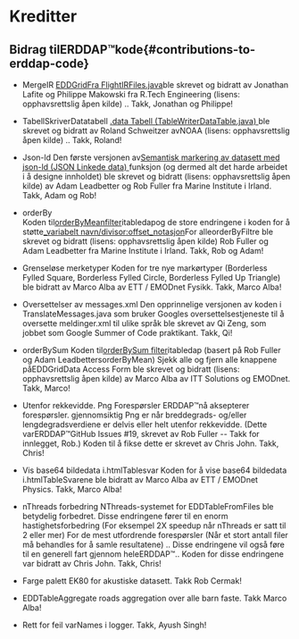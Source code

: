 # Kreditter

## Bidrag tilERDDAP™kode{#contributions-to-erddap-code} 
* MergeIR
    [EDDGridFra FlightIRFiles.java](/docs/server-admin/datasets#eddgridfrommergeirfiles)ble skrevet og bidratt av Jonathan Lafite og Philippe Makowski fra R.Tech Engineering (lisens: opphavsrettslig åpen kilde) .. Takk, Jonathan og Philippe&#33;
     
* TabellSkriverDatatabell
    [.data Tabell (TableWriterDataTable.java) ](https://coastwatch.pfeg.noaa.gov/erddap/tabledap/documentation.html#fileType)ble skrevet og bidratt av Roland Schweitzer avNOAA  (lisens: opphavsrettslig åpen kilde) .. Takk, Roland&#33;
     
* Json-ld
Den første versjonen av[Semantisk markering av datasett med json-ld (JSON Linkede data) ](/docs/server-admin/additional-information#json-ld)funksjon (og dermed alt det harde arbeidet i å designe innholdet) ble skrevet og bidratt (lisens: opphavsrettslig åpen kilde) av Adam Leadbetter og Rob Fuller fra Marine Institute i Irland. Takk, Adam og Rob&#33;
     
*   orderBy  
Koden til[orderByMeanfilter](https://coastwatch.pfeg.noaa.gov/erddap/tabledap/documentation.html#orderByMean)itabledapog de store endringene i koden for å støtte[_variabelt navn/divisor:offset_notasjon](https://coastwatch.pfeg.noaa.gov/erddap/tabledap/documentation.html#orderByDivisorOptions)For alleorderByFiltre ble skrevet og bidratt (lisens: opphavsrettslig åpen kilde) Rob Fuller og Adam Leadbetter fra Marine Institute i Irland. Takk, Rob og Adam&#33;
     
* Grenseløse merketyper
Koden for tre nye markørtyper (Borderless Fylled Square, Borderless Fylled Circle, Borderless Fylled Up Triangle) ble bidratt av Marco Alba av ETT / EMODnet Fysikk. Takk, Marco Alba&#33;
     
* Oversettelser av messages.xml
Den opprinnelige versjonen av koden i TranslateMessages.java som bruker Googles oversettelsestjeneste til å oversette meldinger.xml til ulike språk ble skrevet av Qi Zeng, som jobbet som Google Summer of Code praktikant. Takk, Qi&#33;
     
*   orderBySum
Koden til[orderBySum filter](https://coastwatch.pfeg.noaa.gov/erddap/tabledap/documentation.html#orderBySum)itabledap  (basert på Rob Fuller og Adam LeadbettersorderByMean) Sjekk alle og fjern alle knappene påEDDGridData Access Form ble skrevet og bidratt (lisens: opphavsrettslig åpen kilde) av Marco Alba av ITT Solutions og EMODnet. Takk, Marco&#33;
     
* Utenfor rekkevidde. Png Forespørsler
    ERDDAP™nå aksepterer forespørsler. gjennomsiktig Png er når breddegrads- og/eller lengdegradsverdiene er delvis eller helt utenfor rekkevidde. (Dette varERDDAP™GitHub Issues #19, skrevet av Rob Fuller -- Takk for innlegget, Rob.) Koden til å fikse dette er skrevet av Chris John. Takk, Chris&#33;
     
* Vis base64 bildedata i.htmlTablesvar
Koden for å vise base64 bildedata i.htmlTableSvarene ble bidratt av Marco Alba av ETT / EMODnet Physics. Takk, Marco Alba&#33;
     
* nThreads forbedring
NThreads-systemet for EDDTableFromFiles ble betydelig forbedret. Disse endringene fører til en enorm hastighetsforbedring (For eksempel 2X speedup når nThreads er satt til 2 eller mer) For de mest utfordrende forespørsler (Når et stort antall filer må behandles for å samle resultatene) .. Disse endringene vil også føre til en generell fart gjennom heleERDDAP™.. Koden for disse endringene var bidratt av Chris John. Takk, Chris&#33;

* Farge palett EK80 for akustiske datasett. Takk Rob Cermak&#33;

* EDDTableAggregate roads aggregation over alle barn faste. Takk Marco Alba&#33;

* Rett for feil varNames i logger. Takk, Ayush Singh&#33;

